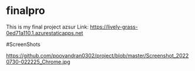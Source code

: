 # finalpro
This is my final project 
azsur Link:  https://lively-grass-0ed71a110.1.azurestaticapps.net



#ScreenShots


https://github.com/poovandran0302/project/blob/master/Screenshot_20220730-022225_Chrome.jpg



